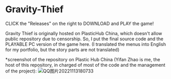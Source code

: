 # Gravity-Thief
CLICK the "Releases" on the right to DOWNLOAD and PLAY the game!

Gravity Thief is originally hosted on PlasticHub China, which doesn't allow public repository due to censorship. So, I put the final source code and the PLAYABLE PC version of the game here. (I translated the menus into English for my portfolio, but the story parts are not translated)

*screenshot of the repository on Plastic Hub China (Yifan Zhao is me, the host of this repository, in charged of most of the code and the management of the project):
![QQ图片20221113180733](https://user-images.githubusercontent.com/59587411/201519260-da666547-88df-472c-ae2f-16876ceb663d.png)
